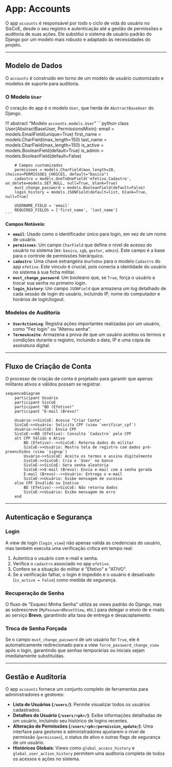 # App: Accounts

O app `accounts` é responsável por todo o ciclo de vida do usuário no SisCoE, desde o seu registro e autenticação até a gestão de permissões e auditoria de suas ações. Ele substitui o sistema de usuário padrão do Django por um modelo mais robusto e adaptado às necessidades do projeto.

---

## Modelo de Dados

O `accounts` é construído em torno de um modelo de usuário customizado e modelos de suporte para auditoria.

### O Modelo `User`

O coração do app é o modelo `User`, que herda de `AbstractBaseUser` do Django.

!!! abstract "Modelo `accounts.models.User`"
    ```python
    class User(AbstractBaseUser, PermissionsMixin):
        email = models.EmailField(unique=True)
        first_name = models.CharField(max_length=150)
        last_name = models.CharField(max_length=150)
        is_active = models.BooleanField(default=True)
        is_admin = models.BooleanField(default=False)
        
        # Campos customizados
        permissoes = models.CharField(max_length=20, choices=PERMISSOES_CHOICES, default="basico")
        cadastro = models.OneToOneField('efetivo.Cadastro', on_delete=models.SET_NULL, null=True, blank=True)
        must_change_password = models.BooleanField(default=False)
        login_history = models.JSONField(default=list, blank=True, null=True)
        
        USERNAME_FIELD = 'email'
        REQUIRED_FIELDS = ['first_name', 'last_name']
    ```

**Campos Notáveis:**
-   **`email`**: Usado como o identificador único para login, em vez de um nome de usuário.
-   **`permissoes`**: Um campo `CharField` que define o nível de acesso do usuário no sistema (ex: `basico`, `sgb`, `gestor`, `admin`). Este campo é a base para o controle de permissões hierárquico.
-   **`cadastro`**: Uma chave estrangeira `OneToOne` para o modelo `Cadastro` do app `efetivo`. Este vínculo é crucial, pois conecta a identidade do usuário no sistema à sua ficha militar.
-   **`must_change_password`**: Um booleano que, se `True`, força o usuário a trocar sua senha no primeiro login.
-   **`login_history`**: Um campo `JSONField` que armazena um log detalhado de cada sessão de login do usuário, incluindo IP, nome do computador e horários de login/logout.

### Modelos de Auditoria

-   **`UserActionLog`**: Registra ações importantes realizadas por um usuário, como "Fez login" ou "Alterou senha".
-   **`TermosAceite`**: Armazena a prova de que um usuário aceitou os termos e condições durante o registro, incluindo a data, IP e uma cópia da assinatura digital.

---

## Fluxo de Criação de Conta

O processo de criação de conta é projetado para garantir que apenas militares ativos e válidos possam se registrar.

```mermaid
sequenceDiagram
    participant Usuário
    participant SisCoE
    participant "BD (Efetivo)"
    participant "E-mail (Brevo)"

    Usuário->>SisCoE: Acessa "Criar Conta"
    SisCoE->>Usuário: Solicita CPF (view `verificar_cpf`)
    Usuário->>SisCoE: Envia CPF
    SisCoE->>BD (Efetivo): Consulta `Cadastro` pelo CPF
    alt CPF Válido e Ativo
        BD (Efetivo)-->>SisCoE: Retorna dados do militar
        SisCoE->>Usuário: Mostra tela de registro com dados pré-preenchidos (view `signup`)
        Usuário->>SisCoE: Aceita os termos e assina digitalmente
        SisCoE->>SisCoE: Cria o `User` no banco
        SisCoE->>SisCoE: Gera senha aleatória
        SisCoE->>E-mail (Brevo): Envia e-mail com a senha gerada
        E-mail (Brevo)-->>Usuário: Entrega o e-mail
        SisCoE->>Usuário: Exibe mensagem de sucesso
    else CPF Inválido ou Inativo
        BD (Efetivo)-->>SisCoE: Não retorna dados
        SisCoE->>Usuário: Exibe mensagem de erro
    end
```

---

## Autenticação e Segurança

### Login
A view de login (`login_view`) não apenas valida as credenciais do usuário, mas também executa uma verificação crítica em tempo real:
1.  Autentica o usuário com e-mail e senha.
2.  Verifica o `cadastro` associado no app `efetivo`.
3.  Confere se a situação do militar é "Efetivo" e "ATIVO".
4.  Se a verificação falhar, o login é impedido e o usuário é desativado (`is_active = False`) como medida de segurança.

### Recuperação de Senha
O fluxo de "Esqueci Minha Senha" utiliza as views padrão do Django, mas as sobrescreve (`MyPasswordResetView`, etc.) para delegar o envio de e-mails ao serviço **Brevo**, garantindo alta taxa de entrega e desacoplamento.

### Troca de Senha Forçada
Se o campo `must_change_password` de um usuário for `True`, ele é automaticamente redirecionado para a view `force_password_change_view` após o login, garantindo que senhas temporárias ou iniciais sejam imediatamente substituídas.

---

## Gestão e Auditoria

O app `accounts` fornece um conjunto completo de ferramentas para administradores e gestores:

-   **Lista de Usuários (`/users/`)**: Permite visualizar todos os usuários cadastrados.
-   **Detalhes do Usuário (`/users/<pk>/`)**: Exibe informações detalhadas de um usuário, incluindo seu histórico de logins recentes.
-   **Alteração de Permissões (`/users/<pk>/permission_update/`)**: Uma interface para gestores e administradores ajustarem o nível de permissão (`permissoes`), o status de ativo e outras flags de segurança de um usuário.
-   **Históricos Globais**: Views como `global_access_history` e `global_user_action_history` permitem uma auditoria completa de todos os acessos e ações no sistema.